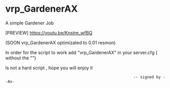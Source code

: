 # vrp_GardenerAX
A simple Gardener Job

[PREVIEW]  https://youtu.be/Knstre_wfBQ

(SOON vrp_GardenerAX optimizated to 0.01 resmon)

In order for the script to work add "vrp_GardenerAX" in your server.cfg ( without the "")

Is not a hard script , hope you will enjoy it

                                                            -- signed by --Ax-
